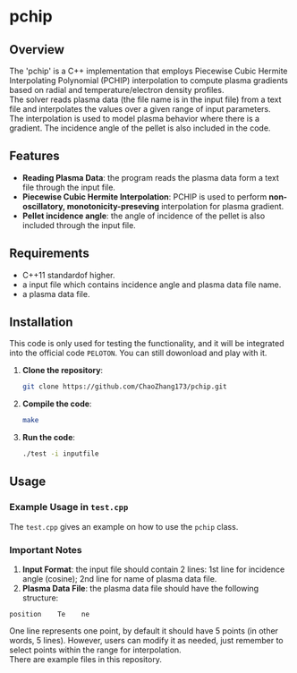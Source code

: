# pchip

## Overview 

The 'pchip' is a C++ implementation that employs Piecewise Cubic Hermite Interpolating Polynomial (PCHIP) interpolation to compute plasma gradients based on radial and temperature/electron density profiles.   
The solver reads plasma data (the file name is in the input file) from a text file and interpolates the values over a given range of input parameters.   
The interpolation is used to model plasma behavior where there is a gradient. The incidence angle of the pellet is also included in the code.  

## Features

- **Reading Plasma Data**: the program reads the plasma data form a text file through the input file.  
- **Piecewise Cubic Hermite Interpolation**: PCHIP is used to perform **non-oscillatory, monotonicity-preseving** interpolation for plasma gradient.  
- **Pellet incidence angle**: the angle of incidence of the pellet is also included through the input file.  

## Requirements

- C++11 standardof higher.
- a input file which contains incidence angle and plasma data file name.
- a plasma data file.

## Installation 

This code is only used for testing the functionality, and it will be integrated into the official code `PELOTON`. You can still dowonload and play with it.

1. **Clone the repository**:
   ```bash
   git clone https://github.com/ChaoZhang173/pchip.git
   ```

2. **Compile the code**:
   ```bash
   make
   ```
3. **Run the code**:
   ```bash
   ./test -i inputfile
   ```

## Usage

### Example Usage in `test.cpp`

The `test.cpp` gives an example on how to use the `pchip` class.

### Important Notes

1. **Input Format**: the input file should contain 2 lines: 1st line for incidence angle (cosine); 2nd line for name of plasma data file.
2. **Plasma Data File**: the plasma data file should have the following structure:
  ```
  position    Te    ne
  ```
  One line represents one point, by default it should have 5 points (in other words, 5 lines). However, users can modify it as needed, just remember to select points within the range for interpolation.  
  There are example files in this repository. 
